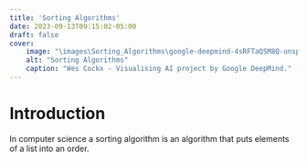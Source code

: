 ```yaml
---
title: 'Sorting Algorithms'
date: 2023-09-13T09:15:02-05:00
draft: false
cover:
    image: "\images\Sorting_Algorithms\google-deepmind-4sRFTaQSM8Q-unsplash.jpg"
    alt: "Sorting Algorithms"
    caption: "Wes Cockx - Visualising AI project by Google DeepMind."
---
```


# Introduction

In computer science a sorting algorithm is an algorithm that puts elements of a list into an order.